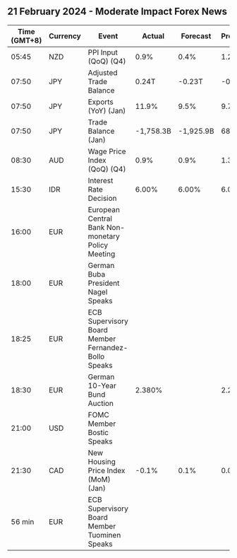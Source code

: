 ## 21 February 2024 - Moderate Impact Forex News

| Time (GMT+8) | Currency | Event | Actual | Forecast | Previous |
|------|----------|-------|--------|----------|----------|
| 05:45 | NZD | PPI Input (QoQ) (Q4) | 0.9% | 0.4% | 1.2% |
| 07:50 | JPY | Adjusted Trade Balance | 0.24T | -0.23T | -0.41T |
| 07:50 | JPY | Exports (YoY) (Jan) | 11.9% | 9.5% | 9.7% |
| 07:50 | JPY | Trade Balance (Jan) | -1,758.3B | -1,925.9B | 68.9B |
| 08:30 | AUD | Wage Price Index (QoQ) (Q4) | 0.9% | 0.9% | 1.3% |
| 15:30 | IDR | Interest Rate Decision | 6.00% | 6.00% | 6.00% |
| 16:00 | EUR | European Central Bank Non-monetary Policy Meeting |  |  |  |
| 18:00 | EUR | German Buba President Nagel Speaks |  |  |  |
| 18:25 | EUR | ECB Supervisory Board Member Fernandez-Bollo Speaks |  |  |  |
| 18:30 | EUR | German 10-Year Bund Auction | 2.380% |  | 2.230% |
| 21:00 | USD | FOMC Member Bostic Speaks |  |  |  |
| 21:30 | CAD | New Housing Price Index (MoM) (Jan) | -0.1% | 0.1% | 0.0% |
| 56 min | EUR | ECB Supervisory Board Member Tuominen Speaks |  |  |  |
